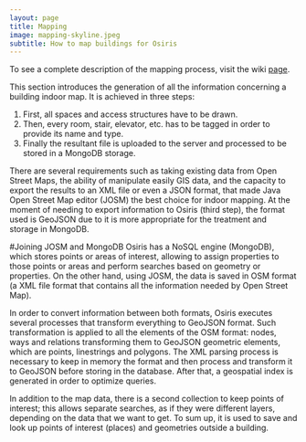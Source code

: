 ```yaml
---
layout: page
title: Mapping
image: mapping-skyline.jpeg
subtitle: How to map buildings for Osiris
---
```


To see a complete description of the mapping process, visit the wiki [page](https://github.com/osiris-indoor/sample-maps/wiki/How-to-map-a-building).

This section introduces the generation of all the information concerning a building indoor map. It is  achieved in three steps:

1. First, all spaces and access structures  have to be drawn. 
2. Then, every room, stair, elevator, etc. has to be tagged in order to provide its name and type.
3. Finally the resultant file is uploaded to the server and processed to be stored in a MongoDB storage.

There are several requirements such as taking existing data from Open Street Maps, the ability of manipulate easily GIS data, and the capacity to export the results to an XML file or even a JSON format, that made Java Open Street Map editor (JOSM) the best choice for indoor mapping.  At the moment of needing to export information to Osiris (third step), the format used is GeoJSON due to it is more appropriate for the treatment and storage in MongoDB.

#Joining JOSM and MongoDB
Osiris has  a NoSQL engine (MongoDB), which stores points or areas of interest, allowing to assign properties to those points or areas and perform  searches based on geometry or properties. On the other hand, using JOSM, the data is saved in OSM format (a XML file format that contains all the information needed  by Open Street Map).

In order to convert information between both formats, Osiris executes several processes that transform everything to GeoJSON format. Such  transformation is applied to all the elements of the OSM format: nodes, ways and relations transforming them to GeoJSON geometric elements, which are points, linestrings and polygons. The XML parsing process is necessary to keep in memory the format and then process and transform it to GeoJSON before storing in the database. After that, a geospatial index is generated in order to optimize queries.

In addition to the map data, there is a second collection to keep points of interest; this allows separate searches, as if they were different layers, depending on the data  that we want to get. To sum up, it is used to save and look up points of interest (places) and geometries outside a building.
